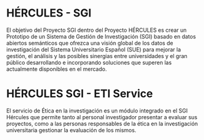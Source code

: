 # HÉRCULES - SGI 
El objetivo del Proyecto SGI dentro del Proyecto HÉRCULES es crear un Prototipo de un Sistema de Gestión de Investigación (SGI) basado en datos abiertos semánticos que ofrezca una visión global de los datos de investigación del Sistema Universitario Español (SUE) para mejorar la gestión, el análisis y las posibles sinergias entre universidades y el gran público desarrollando e incorporando  soluciones que superen las actualmente disponibles en el mercado.

# HÉRCULES SGI - ETI Service

El servicio de Ética en la investigación es un módulo integrado en el SGI Hércules que permite tanto al personal investigador presentar a evaluar sus proyectos, como a las personas responsables de la ética en la investigación universitaria gestionar la evaluación de los mismos.
